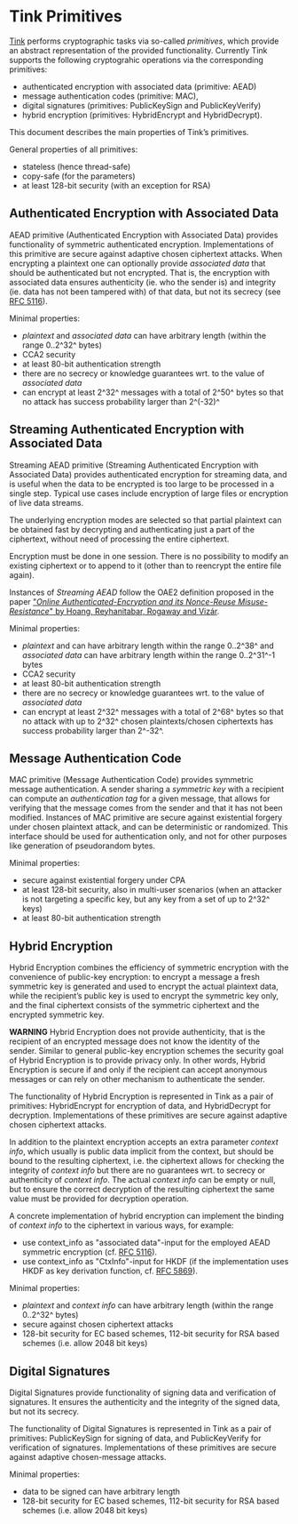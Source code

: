 # Tink Primitives

[Tink](https://github.com/google/tink) performs cryptographic tasks via
so-called _primitives_, which provide an abstract representation of the provided
functionality.  Currently Tink supports the following cryptograhic operations
via the corresponding primitives:

- authenticated encryption with associated data (primitive: AEAD)
- message authentication codes (primitive: MAC),
- digital signatures (primitives: PublicKeySign and PublicKeyVerify)
- hybrid encryption (primitives: HybridEncrypt and HybridDecrypt).

This document describes the main properties of Tink’s primitives.

General properties of all primitives:
- stateless (hence thread-safe)
- copy-safe (for the parameters)
- at least 128-bit security (with an exception for RSA)

## Authenticated Encryption with Associated Data

AEAD primitive (Authenticated Encryption with Associated Data) provides
functionality of symmetric authenticated encryption. Implementations of this
primitive are secure against adaptive chosen ciphertext attacks.  When
encrypting a plaintext one can optionally provide _associated data_ that should
be authenticated but not encrypted. That is, the encryption with associated data
ensures authenticity (ie. who the sender is) and integrity (ie. data has not
been tampered with) of that data, but not its secrecy
(see [RFC 5116](https://tools.ietf.org/html/rfc5116)).

Minimal properties:

- _plaintext_ and _associated data_ can have arbitrary length
   (within the range 0..2^32^ bytes)
- CCA2 security
- at least 80-bit authentication strength
- there are no secrecy or knowledge guarantees wrt. to the value of _associated data_
- can encrypt at least 2^32^ messages with a total of 2^50^ bytes so that no
  attack has success probability larger than 2^(-32)^

## Streaming Authenticated Encryption with Associated Data

Streaming AEAD primitive (Streaming Authenticated Encryption with Associated
Data) provides authenticated encryption for streaming data, and is useful when
the data to be encrypted is too large to be processed in a single step.  Typical
use cases include encryption of large files or encryption of live data
streams.

The underlying encryption modes are selected so that partial plaintext
can be obtained fast by decrypting and authenticating just a part of the
ciphertext, without need of processing the entire ciphertext.

Encryption must be done in one session. There is no possibility to modify an
existing ciphertext or to append to it (other than to reencrypt the entire file again).

Instances of _Streaming AEAD_ follow the OAE2 definition proposed in the
paper ["_Online Authenticated-Encryption and its Nonce-Reuse Misuse-Resistance_" by
Hoang, Reyhanitabar, Rogaway and Vizár](https://eprint.iacr.org/2015/189.pdf).

Minimal properties:

- _plaintext_ and can have arbitrary length within the range 0..2^38^
  and _associated data_ can have arbitrary length within the range 0..2^31^-1 bytes
- CCA2 security
- at least 80-bit authentication strength
- there are no secrecy or knowledge guarantees wrt. to the value of _associated data_
- can encrypt at least 2^32^ messages with a total of 2^68^ bytes so that no
  attack with up to 2^32^ chosen plaintexts/chosen ciphertexts has success
  probability larger than 2^-32^.

## Message Authentication Code

MAC primitive (Message Authentication Code) provides symmetric message
authentication. A sender sharing a _symmetric key_ with a recipient can compute an
_authentication tag_ for a given message, that allows for verifying that the
message comes from the sender and that it has not been modified. Instances of
MAC primitive are secure against existential forgery under chosen plaintext
attack, and can be deterministic or randomized. This interface should be used
for authentication only, and not for other purposes like generation of
pseudorandom bytes.


Minimal properties:

- secure against existential forgery under CPA
- at least 128-bit security, also in multi-user scenarios (when an attacker is not
  targeting a specific key, but any key from a set of up to 2^32^ keys)
- at least 80-bit authentication strength

## Hybrid Encryption

Hybrid Encryption combines the efficiency of symmetric encryption with the
convenience of public-key encryption: to encrypt a message a fresh symmetric key
is generated and used to encrypt the actual plaintext data, while the
recipient’s public key is used to encrypt the symmetric key only, and the final
ciphertext consists of the symmetric ciphertext and the encrypted symmetric
key.

**WARNING** Hybrid Encryption does not provide authenticity, that is the
recipient of an encrypted message does not know the identity of the sender.
Similar to general public-key encryption schemes the security goal of Hybrid
Encryption is to provide privacy only. In other words, Hybrid Encryption is
secure if and only if the recipient can accept anonymous messages or can rely
on other mechanism to authenticate the sender.

The functionality of Hybrid Encryption is represented in Tink as a pair of
primitives: HybridEncrypt for encryption of data, and HybridDecrypt for
decryption.  Implementations of these primitives are secure against adaptive
chosen ciphertext attacks.

In addition to the plaintext encryption accepts an extra parameter _context
info_, which usually is public data implicit from the context, but should be
bound to the resulting ciphertext, i.e. the ciphertext allows for checking the
integrity of _context info_ but there are no guarantees wrt. to secrecy or
authenticity of _context info_.  The actual _context info_ can be empty or null,
but to ensure the correct decryption of the resulting ciphertext the same value
must be provided for decryption operation.

A concrete implementation of hybrid encryption can implement the binding of
_context info_ to the ciphertext in various ways, for example:
- use context_info as "associated data"-input for the employed AEAD symmetric
  encryption (cf. [RFC 5116](https://tools.ietf.org/html/rfc5116)).
- use context_info as "CtxInfo"-input for HKDF (if the implementation uses HKDF
  as key derivation function, cf. [RFC 5869](https://tools.ietf.org/html/rfc5869)).

Minimal properties:

- _plaintext_ and _context info_ can have arbitrary length (within the range 0..2^32^ bytes)
- secure against chosen ciphertext attacks
- 128-bit security for EC based schemes,
  112-bit security for RSA based schemes (i.e. allow 2048 bit keys)

## Digital Signatures

Digital Signatures provide functionality of signing data and verification of
signatures.  It ensures the authenticity and the integrity of the signed data,
but not its secrecy.

The functionality of Digital Signatures is represented in Tink as a pair of
primitives: PublicKeySign for signing of data, and PublicKeyVerify for
verification of signatures.  Implementations of these primitives are secure
against adaptive chosen-message attacks.

Minimal properties:

- data to be signed can have arbitrary length
- 128-bit security for EC based schemes,
  112-bit security for RSA based schemes (i.e. allow 2048 bit keys)
